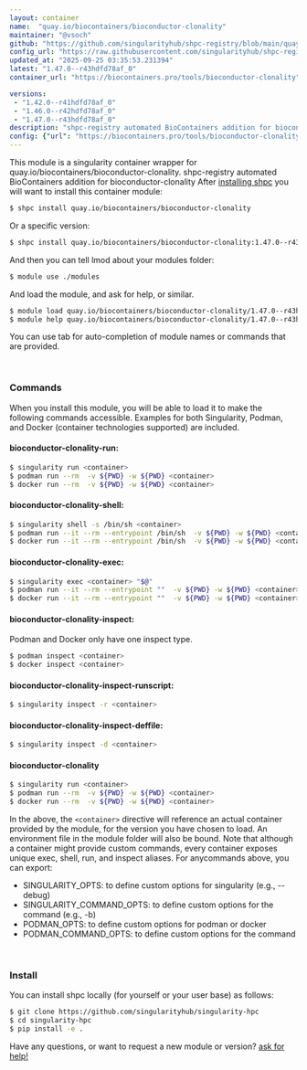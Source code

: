 ```yaml
---
layout: container
name:  "quay.io/biocontainers/bioconductor-clonality"
maintainer: "@vsoch"
github: "https://github.com/singularityhub/shpc-registry/blob/main/quay.io/biocontainers/bioconductor-clonality/container.yaml"
config_url: "https://raw.githubusercontent.com/singularityhub/shpc-registry/main/quay.io/biocontainers/bioconductor-clonality/container.yaml"
updated_at: "2025-09-25 03:35:53.231394"
latest: "1.47.0--r43hdfd78af_0"
container_url: "https://biocontainers.pro/tools/bioconductor-clonality"

versions:
 - "1.42.0--r41hdfd78af_0"
 - "1.46.0--r42hdfd78af_0"
 - "1.47.0--r43hdfd78af_0"
description: "shpc-registry automated BioContainers addition for bioconductor-clonality"
config: {"url": "https://biocontainers.pro/tools/bioconductor-clonality", "maintainer": "@vsoch", "description": "shpc-registry automated BioContainers addition for bioconductor-clonality", "latest": {"1.47.0--r43hdfd78af_0": "sha256:aeeb01f5e45d5a903e59d5e865f37576ac322683b150391cc12d7c9b9137b12f"}, "tags": {"1.42.0--r41hdfd78af_0": "sha256:776ff8a567b0442049af0838a3606cbad86afe454b15acaf00e0428b166989a0", "1.46.0--r42hdfd78af_0": "sha256:89916c114571f5d6166124e0313a77d0e535857fd4b83c174bbaf96aa37e9c20", "1.47.0--r43hdfd78af_0": "sha256:aeeb01f5e45d5a903e59d5e865f37576ac322683b150391cc12d7c9b9137b12f"}, "docker": "quay.io/biocontainers/bioconductor-clonality"}
---
```


This module is a singularity container wrapper for quay.io/biocontainers/bioconductor-clonality.
shpc-registry automated BioContainers addition for bioconductor-clonality
After [installing shpc](#install) you will want to install this container module:


```bash
$ shpc install quay.io/biocontainers/bioconductor-clonality
```

Or a specific version:

```bash
$ shpc install quay.io/biocontainers/bioconductor-clonality:1.47.0--r43hdfd78af_0
```

And then you can tell lmod about your modules folder:

```bash
$ module use ./modules
```

And load the module, and ask for help, or similar.

```bash
$ module load quay.io/biocontainers/bioconductor-clonality/1.47.0--r43hdfd78af_0
$ module help quay.io/biocontainers/bioconductor-clonality/1.47.0--r43hdfd78af_0
```

You can use tab for auto-completion of module names or commands that are provided.

<br>

### Commands

When you install this module, you will be able to load it to make the following commands accessible.
Examples for both Singularity, Podman, and Docker (container technologies supported) are included.

#### bioconductor-clonality-run:

```bash
$ singularity run <container>
$ podman run --rm  -v ${PWD} -w ${PWD} <container>
$ docker run --rm  -v ${PWD} -w ${PWD} <container>
```

#### bioconductor-clonality-shell:

```bash
$ singularity shell -s /bin/sh <container>
$ podman run --it --rm --entrypoint /bin/sh  -v ${PWD} -w ${PWD} <container>
$ docker run --it --rm --entrypoint /bin/sh  -v ${PWD} -w ${PWD} <container>
```

#### bioconductor-clonality-exec:

```bash
$ singularity exec <container> "$@"
$ podman run --it --rm --entrypoint ""  -v ${PWD} -w ${PWD} <container> "$@"
$ docker run --it --rm --entrypoint ""  -v ${PWD} -w ${PWD} <container> "$@"
```

#### bioconductor-clonality-inspect:

Podman and Docker only have one inspect type.

```bash
$ podman inspect <container>
$ docker inspect <container>
```

#### bioconductor-clonality-inspect-runscript:

```bash
$ singularity inspect -r <container>
```

#### bioconductor-clonality-inspect-deffile:

```bash
$ singularity inspect -d <container>
```



#### bioconductor-clonality

```bash
$ singularity run <container>
$ podman run --rm  -v ${PWD} -w ${PWD} <container>
$ docker run --rm  -v ${PWD} -w ${PWD} <container>
```


In the above, the `<container>` directive will reference an actual container provided
by the module, for the version you have chosen to load. An environment file in the
module folder will also be bound. Note that although a container
might provide custom commands, every container exposes unique exec, shell, run, and
inspect aliases. For anycommands above, you can export:

 - SINGULARITY_OPTS: to define custom options for singularity (e.g., --debug)
 - SINGULARITY_COMMAND_OPTS: to define custom options for the command (e.g., -b)
 - PODMAN_OPTS: to define custom options for podman or docker
 - PODMAN_COMMAND_OPTS: to define custom options for the command

<br>

### Install

You can install shpc locally (for yourself or your user base) as follows:

```bash
$ git clone https://github.com/singularityhub/singularity-hpc
$ cd singularity-hpc
$ pip install -e .
```

Have any questions, or want to request a new module or version? [ask for help!](https://github.com/singularityhub/singularity-hpc/issues)